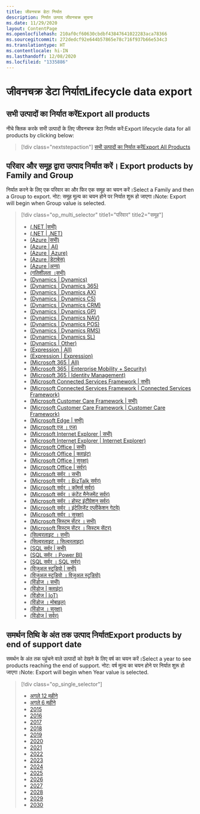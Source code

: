 ```yaml
---
title: जीवनचक्र डेटा निर्यात
description: निर्यात उत्पाद जीवनचक्र सूचना
ms.date: 11/29/2020
layout: ContentPage
ms.openlocfilehash: 210af0cf60630cbdbf43847641022283aca78366
ms.sourcegitcommit: 272dedcf92e644b57865e78c716f937b66e534c3
ms.translationtype: HT
ms.contentlocale: hi-IN
ms.lasthandoff: 12/08/2020
ms.locfileid: "1335886"
---
```

# <a name="lifecycle-data-export"></a><span data-ttu-id="ee1d5-103">जीवनचक्र डेटा निर्यात</span><span class="sxs-lookup"><span data-stu-id="ee1d5-103">Lifecycle data export</span></span>

## <a name="export-all-products"></a><span data-ttu-id="ee1d5-104">सभी उत्पादों का निर्यात करें</span><span class="sxs-lookup"><span data-stu-id="ee1d5-104">Export all products</span></span>
<span data-ttu-id="ee1d5-105">नीचे क्लिक करके सभी उत्पादों के लिए जीवनचक्र डेटा निर्यात करें:</span><span class="sxs-lookup"><span data-stu-id="ee1d5-105">Export lifecycle data for all products by clicking below:</span></span>

> [!div class="nextstepaction"]
> [<span data-ttu-id="ee1d5-106">सभी उत्पादों का निर्यात करें</span><span class="sxs-lookup"><span data-stu-id="ee1d5-106">Export All Products</span></span>](https://app-omaha-prod.azurewebsites.net/api/PublishedListings/Export)

## <a name="export-products-by-family-and-group"></a><span data-ttu-id="ee1d5-107">परिवार और समूह द्वारा उत्पाद निर्यात करें।  </span><span class="sxs-lookup"><span data-stu-id="ee1d5-107">Export products by Family and Group</span></span>
<span data-ttu-id="ee1d5-108">निर्यात करने के लिए एक परिवार का और फिर एक समूह का चयन करें।</span><span class="sxs-lookup"><span data-stu-id="ee1d5-108">Select a Family and then a Group to export.</span></span> <span data-ttu-id="ee1d5-109">नोट: समूह मूल्य का चयन होने पर निर्यात शुरू हो जाएगा।</span><span class="sxs-lookup"><span data-stu-id="ee1d5-109">Note: Export will begin when Group value is selected.</span></span> 

> [!div class="op_multi_selector" title1="परिवार" title2="समूह"]
> - [(.NET |सभी)](https://app-omaha-prod.azurewebsites.net/api/PublishedListings/Export(family='.NET'))
> - [(.NET | .NET)](https://app-omaha-prod.azurewebsites.net/api/PublishedListings/Export(family='.NET',group='.NET'))
> - [(Azure |सभी)](https://app-omaha-prod.azurewebsites.net/api/PublishedListings/Export(family='Azure'))
> - [(Azure | AI)](https://app-omaha-prod.azurewebsites.net/api/PublishedListings/Export(family='Azure',group='AI'))
> - [(Azure | Azure)](https://app-omaha-prod.azurewebsites.net/api/PublishedListings/Export(family='Azure',group='Azure'))
> - [(Azure |डेटाबेस)](https://app-omaha-prod.azurewebsites.net/api/PublishedListings/Export(family='Azure',group='Databases'))
> - [(Azure |अन्य)](https://app-omaha-prod.azurewebsites.net/api/PublishedListings/Export(family='Azure',group='Other'))
> - [(गतिशीलता ।सभी)](https://app-omaha-prod.azurewebsites.net/api/PublishedListings/Export(family='Dynamics'))
> - [(Dynamics | Dynamics)](https://app-omaha-prod.azurewebsites.net/api/PublishedListings/Export(family='Dynamics',group='Dynamics'))
> - [(Dynamics | Dynamics 365)](https://app-omaha-prod.azurewebsites.net/api/PublishedListings/Export(family='Dynamics',group='Dynamics%20365'))
> - [(Dynamics | Dynamics AX)](https://app-omaha-prod.azurewebsites.net/api/PublishedListings/Export(family='Dynamics',group='Dynamics%20AX'))
> - [(Dynamics | Dynamics C5)](https://app-omaha-prod.azurewebsites.net/api/PublishedListings/Export(family='Dynamics',group='Dynamics%20C5'))
> - [(Dynamics | Dynamics CRM)](https://app-omaha-prod.azurewebsites.net/api/PublishedListings/Export(family='Dynamics',group='Dynamics%20CRM'))
> - [(Dynamics | Dynamics GP)](https://app-omaha-prod.azurewebsites.net/api/PublishedListings/Export(family='Dynamics',group='Dynamics%20GP'))
> - [(Dynamics | Dynamics NAV)](https://app-omaha-prod.azurewebsites.net/api/PublishedListings/Export(family='Dynamics',group='Dynamics%20NAV'))
> - [(Dynamics | Dynamics POS)](https://app-omaha-prod.azurewebsites.net/api/PublishedListings/Export(family='Dynamics',group='Dynamics%20POS'))
> - [(Dynamics | Dynamics RMS)](https://app-omaha-prod.azurewebsites.net/api/PublishedListings/Export(family='Dynamics',group='Dynamics%20RMS'))
> - [(Dynamics | Dynamics SL)](https://app-omaha-prod.azurewebsites.net/api/PublishedListings/Export(family='Dynamics',group='Dynamics%20SL'))
> - [(Dynamics | Other)](https://app-omaha-prod.azurewebsites.net/api/PublishedListings/Export(family='Dynamics',group='Other'))
> - [(Expression | All)](https://app-omaha-prod.azurewebsites.net/api/PublishedListings/Export(family='Expression'))
> - [(Expression | Expression)](https://app-omaha-prod.azurewebsites.net/api/PublishedListings/Export(family='Expression',group='Expression'))
> - [(Microsoft 365 | All)](https://app-omaha-prod.azurewebsites.net/api/PublishedListings/Export(family='Microsoft%20365'))
> - [(Microsoft 365 | Enterprise Mobility + Security)](https://app-omaha-prod.azurewebsites.net/api/PublishedListings/Export(family='Microsoft%20365',group='Enterprise%20Mobility%20%2B%20Security'))
> - [(Microsoft 365 | Identity Management)](https://app-omaha-prod.azurewebsites.net/api/PublishedListings/Export(family='Microsoft%20365',group='Identity%20Management'))
> - [(Microsoft Connected Services Framework | सभी)](https://app-omaha-prod.azurewebsites.net/api/PublishedListings/Export(family='Microsoft%20Connected%20Services%20Framework'))
> - [(Microsoft Connected Services Framework | Connected Services Framework)](https://app-omaha-prod.azurewebsites.net/api/PublishedListings/Export(family='Microsoft%20Connected%20Services%20Framework',group='Connected%20Services%20Framework'))
> - [(Microsoft Customer Care Framework | सभी)](https://app-omaha-prod.azurewebsites.net/api/PublishedListings/Export(family='Microsoft%20Customer%20Care%20Framework'))
> - [(Microsoft Customer Care Framework | Customer Care Framework)](https://app-omaha-prod.azurewebsites.net/api/PublishedListings/Export(family='Microsoft%20Customer%20Care%20Framework',group='Customer%20Care%20Framework'))
> - [(Microsoft Edge | सभी)](https://app-omaha-prod.azurewebsites.net/api/PublishedListings/Export(family='Microsoft%20Edge'))
> - [(Microsoft एज । एज)](https://app-omaha-prod.azurewebsites.net/api/PublishedListings/Export(family='Microsoft%20Edge',group='Edge'))
> - [(Microsoft Internet Explorer | सभी)](https://app-omaha-prod.azurewebsites.net/api/PublishedListings/Export(family='Microsoft%20Internet%20Explorer'))
> - [(Microsoft Internet Explorer | Internet Explorer)](https://app-omaha-prod.azurewebsites.net/api/PublishedListings/Export(family='Microsoft%20Internet%20Explorer',group='Internet%20Explorer'))
> - [ (Microsoft Office | सभी) ](https://app-omaha-prod.azurewebsites.net/api/PublishedListings/Export(family='Microsoft%20Office'))
> - [(Microsoft Office | क्लाइंट)](https://app-omaha-prod.azurewebsites.net/api/PublishedListings/Export(family='Microsoft%20Office',group='Client'))
> - [(Microsoft Office | सुरक्षा)](https://app-omaha-prod.azurewebsites.net/api/PublishedListings/Export(family='Microsoft%20Office',group='Security'))
> - [(Microsoft Office | सर्वर)](https://app-omaha-prod.azurewebsites.net/api/PublishedListings/Export(family='Microsoft%20Office',group='Server'))
> - [(Microsoft सर्वर । सभी)](https://app-omaha-prod.azurewebsites.net/api/PublishedListings/Export(family='Microsoft%20Servers'))
> - [(Microsoft सर्वर ।  BizTalk सर्वर)](https://app-omaha-prod.azurewebsites.net/api/PublishedListings/Export(family='Microsoft%20Servers',group='BizTalk%20Server'))
> - [(Microsoft सर्वर । कॉमर्स सर्वर)](https://app-omaha-prod.azurewebsites.net/api/PublishedListings/Export(family='Microsoft%20Servers',group='Commerce%20Server'))
> - [(Microsoft सर्वर । कंटेंट मैनेजमेंट सर्वर)](https://app-omaha-prod.azurewebsites.net/api/PublishedListings/Export(family='Microsoft%20Servers',group='Content%20Management%20Server'))
> - [(Microsoft सर्वर । होस्ट इंटीग्रेशन सर्वर)](https://app-omaha-prod.azurewebsites.net/api/PublishedListings/Export(family='Microsoft%20Servers',group='Host%20Integration%20Server'))
> - [(Microsoft सर्वर । इंटेलिजेंट एप्लीकेशन गेटवे)](https://app-omaha-prod.azurewebsites.net/api/PublishedListings/Export(family='Microsoft%20Servers',group='Intelligent%20Application%20Gateway'))
> - [(Microsoft सर्वर । सुरक्षा)](https://app-omaha-prod.azurewebsites.net/api/PublishedListings/Export(family='Microsoft%20Servers',group='Security'))
> - [(Microsoft सिस्टम सेंटर । सभी)](https://app-omaha-prod.azurewebsites.net/api/PublishedListings/Export(family='Microsoft%20System%20Center'))
> - [(Microsoft सिस्टम सेंटर । सिस्टम सेंटर)](https://app-omaha-prod.azurewebsites.net/api/PublishedListings/Export(family='Microsoft%20System%20Center',group='System%20Center'))
> - [(सिल्वरलाइट । सभी)](https://app-omaha-prod.azurewebsites.net/api/PublishedListings/Export(family='Silverlight'))
> - [(सिल्वरलाइट । सिल्वरलाइट)](https://app-omaha-prod.azurewebsites.net/api/PublishedListings/Export(family='Silverlight',group='Silverlight'))
> - [(SQL सर्वर | सभी)](https://app-omaha-prod.azurewebsites.net/api/PublishedListings/Export(family='SQL%20Server'))
> - [(SQL सर्वर । Power BI)](https://app-omaha-prod.azurewebsites.net/api/PublishedListings/Export(family='SQL%20Server',group='Power%20BI'))
> - [(SQL सर्वर । SQL सर्वर)](https://app-omaha-prod.azurewebsites.net/api/PublishedListings/Export(family='SQL%20Server',group='SQL%20Server'))
> - [ (विजुअल स्टूडियो | सभी) ](https://app-omaha-prod.azurewebsites.net/api/PublishedListings/Export(family='Visual%20Studio'))
> - [(विजुअल स्टूडियो । विजुअल स्टूडियो)](https://app-omaha-prod.azurewebsites.net/api/PublishedListings/Export(family='Visual%20Studio',group='Visual%20Studio'))
> - [(विंडोज । सभी)](https://app-omaha-prod.azurewebsites.net/api/PublishedListings/Export(family='Windows'))
> - [ (विंडोज | क्लाइंट) ](https://app-omaha-prod.azurewebsites.net/api/PublishedListings/Export(family='Windows',group='Client'))
> - [ (विंडोज | IoT) ](https://app-omaha-prod.azurewebsites.net/api/PublishedListings/Export(family='Windows',group='IoT'))
> - [(विंडोज । मोबाइल)](https://app-omaha-prod.azurewebsites.net/api/PublishedListings/Export(family='Windows',group='Mobile'))
> - [(विंडोज । सुरक्षा)](https://app-omaha-prod.azurewebsites.net/api/PublishedListings/Export(family='Windows',group='Security'))
> - [ (विंडोज | सर्वर) ](https://app-omaha-prod.azurewebsites.net/api/PublishedListings/Export(family='Windows',group='Server'))

## <a name="export-products-by-end-of-support-date"></a><span data-ttu-id="ee1d5-170">समर्थन तिथि के अंत तक उत्पाद निर्यात</span><span class="sxs-lookup"><span data-stu-id="ee1d5-170">Export products by end of support date</span></span>
<span data-ttu-id="ee1d5-171">समर्थन के अंत तक पहुंचने वाले उत्पादों को देखने के लिए वर्ष का चयन करें।</span><span class="sxs-lookup"><span data-stu-id="ee1d5-171">Select a year to see products reaching the end of support.</span></span> <span data-ttu-id="ee1d5-172">नोट: वर्ष मूल्य का चयन होने पर निर्यात शुरू हो जाएगा।</span><span class="sxs-lookup"><span data-stu-id="ee1d5-172">Note: Export will begin when Year value is selected.</span></span>

> [!div class="op_single_selector"]
> - [अगले 12 महीने](https://app-omaha-prod.azurewebsites.net/api/PublishedListings/Export(endOfSupportMonths=12))
> - [अगले 6 महीने](https://app-omaha-prod.azurewebsites.net/api/PublishedListings/Export(endOfSupportMonths=6))
> - [2015](https://app-omaha-prod.azurewebsites.net/api/PublishedListings/Export(endOfSupportYear=2015))
> - [2016](https://app-omaha-prod.azurewebsites.net/api/PublishedListings/Export(endOfSupportYear=2016))
> - [2017](https://app-omaha-prod.azurewebsites.net/api/PublishedListings/Export(endOfSupportYear=2017))
> - [2018](https://app-omaha-prod.azurewebsites.net/api/PublishedListings/Export(endOfSupportYear=2018))
> - [2019](https://app-omaha-prod.azurewebsites.net/api/PublishedListings/Export(endOfSupportYear=2019))
> - [2020](https://app-omaha-prod.azurewebsites.net/api/PublishedListings/Export(endOfSupportYear=2020))
> - [2021](https://app-omaha-prod.azurewebsites.net/api/PublishedListings/Export(endOfSupportYear=2021))
> - [2022](https://app-omaha-prod.azurewebsites.net/api/PublishedListings/Export(endOfSupportYear=2022))
> - [2023](https://app-omaha-prod.azurewebsites.net/api/PublishedListings/Export(endOfSupportYear=2023))
> - [2024](https://app-omaha-prod.azurewebsites.net/api/PublishedListings/Export(endOfSupportYear=2024))
> - [2025](https://app-omaha-prod.azurewebsites.net/api/PublishedListings/Export(endOfSupportYear=2025))
> - [2026](https://app-omaha-prod.azurewebsites.net/api/PublishedListings/Export(endOfSupportYear=2026))
> - [2027](https://app-omaha-prod.azurewebsites.net/api/PublishedListings/Export(endOfSupportYear=2027))
> - [2028](https://app-omaha-prod.azurewebsites.net/api/PublishedListings/Export(endOfSupportYear=2028))
> - [2029](https://app-omaha-prod.azurewebsites.net/api/PublishedListings/Export(endOfSupportYear=2029))
> - [2030](https://app-omaha-prod.azurewebsites.net/api/PublishedListings/Export(endOfSupportYear=2030))
